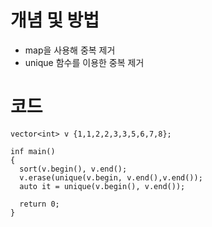 # 개념 및 방법
- map을 사용해 중복 제거
- unique 함수를 이용한 중복 제거

# 코드
```
vector<int> v {1,1,2,2,3,3,5,6,7,8};

inf main()
{
  sort(v.begin(), v.end();
  v.erase(unique(v.begin, v.end(),v.end());
  auto it = unique(v.begin(), v.end());

  return 0;
}
```
